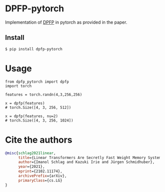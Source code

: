 # DPFP-pytorch

Implementation of [DPFP](https://arxiv.org/pdf/2102.11174v2.pdf) in pytorch as provided in the paper.

## Install

```
$ pip install dpfp-pytorch
```

# Usage
```py3
from dpfp_pytorch import dpfp
import torch

features = torch.randn(4,3,256,256)

x = dpfp(features)
# torch.Size([4, 3, 256, 512])

x = dpfp(features, nu=2)
# torch.Size([4, 3, 256, 1024])

```


# Cite the authors
```bibtex
@misc{schlag2021linear,
      title={Linear Transformers Are Secretly Fast Weight Memory Systems}, 
      author={Imanol Schlag and Kazuki Irie and Jürgen Schmidhuber},
      year={2021},
      eprint={2102.11174},
      archivePrefix={arXiv},
      primaryClass={cs.LG}
}
```
